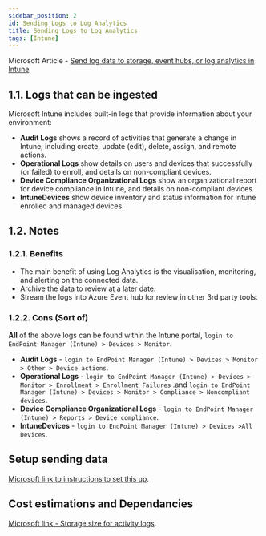 ```yaml
---
sidebar_position: 2
id: Sending Logs to Log Analytics
title: Sending Logs to Log Analytics
tags: [Intune]
---
```

Microsoft Article - [Send log data to storage, event hubs, or log analytics in Intune](https://learn.microsoft.com/en-us/mem/intune/fundamentals/review-logs-using-azure-monitor)

## 1.1. Logs that can be ingested

Microsoft Intune includes built-in logs that provide information about your environment:

- **Audit Logs** shows a record of activities that generate a change in Intune, including create, update (edit), delete, assign, and remote actions.
- **Operational Logs** show details on users and devices that successfully (or failed) to enroll, and details on non-compliant devices.
- **Device Compliance Organizational Logs** show an organizational report for device compliance in Intune, and details on non-compliant devices.
- **IntuneDevices** show device inventory and status information for Intune enrolled and managed devices.

## 1.2. Notes

### 1.2.1. Benefits

- The main benefit of using Log Analytics is the visualisation, monitoring, and alerting on the connected data.
- Archive the data to review at a later date.
- Stream the logs into Azure Event hub for review in other 3rd party tools.

### 1.2.2. Cons (Sort of)

**All** of the above logs can be found within the Intune portal, `login to EndPoint Manager (Intune) > Devices > Monitor`.

  - **Audit Logs** - `login to EndPoint Manager (Intune) > Devices > Monitor > Other > Device actions`.
  - **Operational Logs** - `login to EndPoint Manager (Intune) > Devices > Monitor > Enrollment > Enrollment Failures` .and `login to EndPoint Manager (Intune) > Devices > Monitor > Compliance > Noncompliant devices`.
  - **Device Compliance Organizational Logs** -  `login to EndPoint Manager (Intune) > Reports > Device compliance`.
  - **IntuneDevices** - `login to EndPoint Manager (Intune) > Devices >All Devices`.

## Setup sending data

[Microsoft link to instructions to set this up](https://learn.microsoft.com/en-us/mem/intune/fundamentals/review-logs-using-azure-monitor#send-logs-to-azure-monitor).

## Cost estimations and Dependancies

[Microsoft link - Storage size for activity logs](https://learn.microsoft.com/en-us/mem/intune/fundamentals/review-logs-using-azure-monitor#storage-size-for-activity-logs).